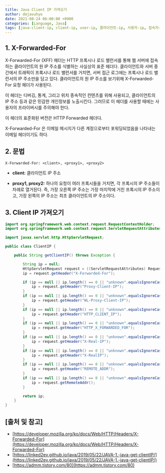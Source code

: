 ```yaml
---
title: Java Client IP 가져오기
author: dejavuhyo
date: 2021-08-24 06:00:00 +0900
categories: [Language, Java]
tags: [java-client-ip, client-ip, user-ip, 클라이언트-ip, 사용자-ip, 접속자-ip]
---
```


## 1. X-Forwarded-For
X-Forwarded-For (XFF) 헤더는 HTTP 프록시나 로드 밸런서를 통해 웹 서버에 접속하는 클라이언트의 원 IP 주소를 식별하는 사실상의 표준 헤더다. 클라이언트와 서버 중간에서 트래픽이 프록시나 로드 밸런서를 거치면, 서버 접근 로그에는 프록시나 로드 밸런서의 IP 주소만을 담고 있다. 클라이언트의 원 IP 주소를 보기위해 X-Forwarded-For 요청 헤더가 사용된다.

이 헤더는 디버깅, 통계, 그리고 위치 종속적인 컨텐츠를 위해 사용되고, 클라이언트의 IP 주소 등과 같은 민감한 개인정보를 노출시킨다. 그러므로 이 헤더를 사용할 때에는 사용자의 프라이버시를 주의해야 한다.

이 헤더의 표준화된 버전은 HTTP Forwarded 헤더다.

X-Forwarded-For 은 이메일 메시지가 다른 계정으로부터 포워딩되었음을 나타내는 이메일 헤더이기도 하다.

## 2. 문법

```text
X-Forwarded-For: <client>, <proxy1>, <proxy2>
```

* **client:** 클라이언트 IP 주소

* **proxy1, proxy2:** 하나의 요청이 여러 프록시들을 거치면, 각 프록시의 IP 주소들이 차례로 열거된다. 즉, 가장 오른쪽 IP 주소는 가장 마지막에 거친 프록시의 IP 주소이고, 가장 왼쪽의 IP 주소는 최초 클라이언트의 IP 주소이다.

## 3. Client IP 가져오기

```java
import org.springframework.web.context.request.RequestContextHolder;
import org.springframework.web.context.request.ServletRequestAttributes;

import javax.servlet.http.HttpServletRequest;

public class ClientIP {

    public String getClientIP() throws Exception {

        String ip = null;
        HttpServletRequest request = ((ServletRequestAttributes) RequestContextHolder.currentRequestAttributes()).getRequest();
        ip = request.getHeader("X-Forwarded-For");

        if (ip == null || ip.length() == 0 || "unknown".equalsIgnoreCase(ip)) {
            ip = request.getHeader("Proxy-Client-IP");
        }
        if (ip == null || ip.length() == 0 || "unknown".equalsIgnoreCase(ip)) {
            ip = request.getHeader("WL-Proxy-Client-IP");
        }
        if (ip == null || ip.length() == 0 || "unknown".equalsIgnoreCase(ip)) {
            ip = request.getHeader("HTTP_CLIENT_IP");
        }
        if (ip == null || ip.length() == 0 || "unknown".equalsIgnoreCase(ip)) {
            ip = request.getHeader("HTTP_X_FORWARDED_FOR");
        }
        if (ip == null || ip.length() == 0 || "unknown".equalsIgnoreCase(ip)) {
            ip = request.getHeader("X-Real-IP");
        }
        if (ip == null || ip.length() == 0 || "unknown".equalsIgnoreCase(ip)) {
            ip = request.getHeader("X-RealIP");
        }
        if (ip == null || ip.length() == 0 || "unknown".equalsIgnoreCase(ip)) {
            ip = request.getHeader("REMOTE_ADDR");
        }
        if (ip == null || ip.length() == 0 || "unknown".equalsIgnoreCase(ip)) {
            ip = request.getRemoteAddr();
        }

        return ip;
    }
}
```

## [출처 및 참고]
* [https://developer.mozilla.org/ko/docs/Web/HTTP/Headers/X-Forwarded-For](https://developer.mozilla.org/ko/docs/Web/HTTP/Headers/X-Forwarded-For)
* [https://linked2ev.github.io/java/2019/05/22/JAVA-1.-java-get-clientIP/](https://linked2ev.github.io/java/2019/05/22/JAVA-1.-java-get-clientIP/)
* [https://admm.tistory.com/80](https://admm.tistory.com/80)
